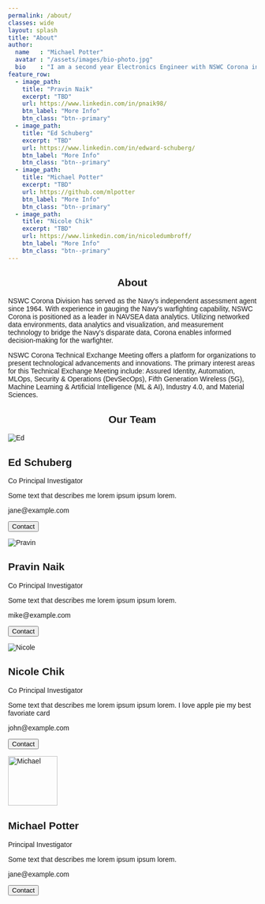 ```yaml
---
permalink: /about/
classes: wide
layout: splash
title: "About"
author:
  name   : "Michael Potter"
  avatar : "/assets/images/bio-photo.jpg"
  bio    : "I am a second year Electronics Engineer with NSWC Corona in AR43. I specialize in Machine Learning topics, currently acting as the principal investigator for ISEA of the Future - NSWC Corona."
feature_row:
  - image_path: 
    title: "Pravin Naik"
    excerpt: "TBD"
    url: https://www.linkedin.com/in/pnaik98/
    btn_label: "More Info"
    btn_class: "btn--primary"
  - image_path: 
    title: "Ed Schuberg"
    excerpt: "TBD"
    url: https://www.linkedin.com/in/edward-schuberg/
    btn_label: "More Info"
    btn_class: "btn--primary"
  - image_path:
    title: "Michael Potter"
    excerpt: "TBD"
    url: https://github.com/mlpotter
    btn_label: "More Info"
    btn_class: "btn--primary"
  - image_path:
    title: "Nicole Chik"
    excerpt: "TBD"
    url: https://www.linkedin.com/in/nicoledumbroff/
    btn_label: "More Info"
    btn_class: "btn--primary"
---
```

<h2 style="text-align:center">About</h2>
NSWC Corona Division has served as the Navy's independent assessment agent since 1964. With experience in gauging the Navy's warfighting capability, NSWC Corona is positioned as a leader in NAVSEA data analytics. Utilizing networked data environments, data analytics and visualization, and measurement technology to bridge the Navy's disparate data, Corona enables informed decision-making for the warfighter. 

NSWC Corona Technical Exchange Meeting offers a platform for organizations to present technological advancements and innovations. The primary interest areas for this Technical Exchange Meeting include: Assured Identity, Automation, MLOps, Security & Operations (DevSecOps), Fifth Generation Wireless (5G), Machine Learning & Artificial Intelligence (ML & AI), Industry 4.0, and Material Sciences.

<html>
<head>
<meta name="viewport" content="width=device-width, initial-scale=1">
<style>
body {
  font-family: Arial, Helvetica, sans-serif;
  margin: 0;
}

html {
  box-sizing: border-box;
}

*, *:before, *:after {
  box-sizing: inherit;
}

.column {
  float: left;
  width: 33.3%;
  margin-bottom: 16px;
  padding: 0 8px;
}

.card {
  box-shadow: 0 4px 8px 0 rgba(0, 0, 0, 0.2);
  margin: 8px;
}

.container {
  padding: 0 16px;
}

.container::after, .row::after {
  content: "";
  clear: both;
  display: table;
}

.title {
  color: grey;
}

.button {
  border: none;
  outline: 0;
  display: inline-block;
  padding: 8px;
  color: white;
  background-color: #000;
  text-align: center;
  cursor: pointer;
  width: 100%;
}

.button:hover {
  background-color: #555;
}

.img {
    float: center;
    width:  100px;
    height: 100px;
    object-fit: cover;
}
  
@media screen and (max-width: 650px) {
  .column {
    width: 100%;
    display: block;
  }
}
</style>
</head>
<body>

<h2 style="text-align:center">Our Team</h2>
<div class="row">
  <div class="column">
    <div class="card">
      <img src="{{ site.url }}{{ site.baseurl }}/assets/images/bio-photo.jpg" alt="Ed">
      <div class="container">
        <h2>Ed Schuberg</h2>
        <p class="title">Co Principal Investigator</p>
        <p>Some text that describes me lorem ipsum ipsum lorem.</p>
        <p>jane@example.com</p>
        <p><button class="button">Contact</button></p>
      </div>
    </div>
  </div>

  <div class="column">
    <div class="card">
      <img src="{{ site.url }}{{ site.baseurl }}/assets/images/bio-photo.jpg" alt="Pravin">
      <div class="container">
        <h2>Pravin Naik</h2>
        <p class="title">Co Principal Investigator</p>
        <p>Some text that describes me lorem ipsum ipsum lorem.</p>
        <p>mike@example.com</p>
        <p><button class="button">Contact</button></p>
      </div>
    </div>
  </div>
  
  <div class="column">
    <div class="card">
      <img src="{{ site.url }}{{ site.baseurl }}/assets/images/MichaelPotter_ProfilePicture.JPG" alt="Nicole">
      <div class="container">
        <h2>Nicole Chik</h2>
        <p class="title">Co Principal Investigator</p>
        <p>Some text that describes me lorem ipsum ipsum lorem. I love apple pie my best favoriate card</p>
        <p>john@example.com</p>
        <p><button class="button">Contact</button></p>
      </div>
    </div>
  </div>
</div>
<div class="row">
  <div class="column">
    <div class="card">
      <img src="{{ site.url }}{{ site.baseurl }}/assets/images/MichaelPotter_ProfilePicture.JPG" alt="Michael" width="100px" height="100px">
      <div class="container">
        <h2>Michael Potter</h2>
        <p class="title">Principal Investigator</p>
        <p>Some text that describes me lorem ipsum ipsum lorem.</p>
        <p>jane@example.com</p>
        <p><button class="button">Contact</button></p>
      </div>
    </div>
  </div>
</div>
</body>
</html>
